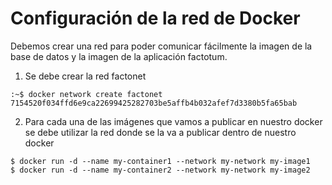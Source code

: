 # Configuración de la red de Docker

Debemos crear una red para poder comunicar fácilmente la imagen
de la base de datos y la imagen de la aplicación factotum.

1. Se debe crear la red factonet

```
:~$ docker network create factonet
7154520f034ffd6e9ca22699425282703be5affb4b032afef7d3380b5fa65bab
```

2. Para cada una de las imágenes que vamos a publicar en nuestro 
docker se debe utilizar la red donde se la va a publicar dentro
de nuestro docker

```
$ docker run -d --name my-container1 --network my-network my-image1
$ docker run -d --name my-container2 --network my-network my-image2
```
